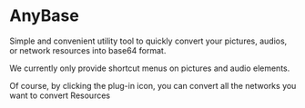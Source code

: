# AnyBase

Simple and convenient utility tool to quickly convert your pictures, audios, or network resources into base64 format. 

We currently only provide shortcut menus on pictures and audio elements. 

Of course, by clicking the plug-in icon, you can convert all the networks you want to convert Resources